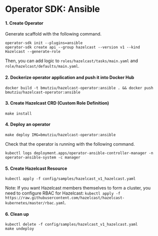 # Operator SDK: Ansible

#### 1. Create Operator

Generate scaffold with the following command.

```
operator-sdk init --plugins=ansible
operator-sdk create api --group hazelcast --version v1 --kind Hazelcast --generate-role
```

Then, you can add logic to `roles/hazelcast/tasks/main.yaml` and `role/hazelcast/defaults/main.yaml`.

#### 2. Dockerize operator application and push it into Docker Hub

```
docker build -t bmutziu/hazelcast-operator:ansible . && docker push bmutziu/hazelcast-operator:ansible
```

#### 3. Create Hazelcast CRD (Custom Role Definition)

```
make install
```

#### 4. Deploy an operator

```
make deploy IMG=bmutziu/hazelcast-operator:ansible
```

Check that the operator is running with the following command.

```
kubectl logs deployment.apps/operator-ansible-controller-manager -n operator-ansible-system -c manager
```

#### 5. Create Hazelcast Resource

```
kubectl apply -f config/samples/hazelcast_v1_hazelcast.yaml
```

Note: If you want Hazelcast members themselves to form a cluster, you need to configure RBAC for Hazelcast: `kubectl apply -f https://raw.githubusercontent.com/hazelcast/hazelcast-kubernetes/master/rbac.yaml`.

#### 6. Clean up

```
kubectl delete -f config/samples/hazelcast_v1_hazelcast.yaml
make undeploy
```
